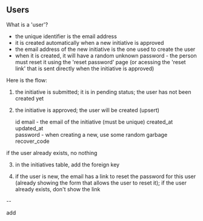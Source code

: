 ## Users

What is a 'user'? 

- the unique identifier is the email address
- it is created automatically when a new initiative is approved
- the email address of the new initiative is the one used to create the user
- when it is created, it will have a random unknown password - the person must reset it using the 'reset password' page (or acessing the 'reset link' that is sent directly when the initiative is approved)

Here is the flow:

1) the initiative is submitted; it is in pending status; the user has not been created yet

2) the initiative is approved; the user will be created (upsert)

    id
    email - the email of the initiative (must be unique)
    created_at
    updated_at    
    password - when creating a new, use some random garbage
    recover_code

if the user already exists, no nothing

3) in the initiatives table, add the foreign key

4) if the user is new, the email has a link to reset the password for this user (already showing the form that allows the user to reset it); if the user already exists, don't show the link


--

add